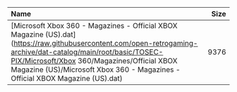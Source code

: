 |Name|Size|
|:---|---:|
|[Microsoft Xbox 360 - Magazines - Official XBOX Magazine (US).dat](https://raw.githubusercontent.com/open-retrogaming-archive/dat-catalog/main/root/basic/TOSEC-PIX/Microsoft/Xbox 360/Magazines/Official XBOX Magazine (US)/Microsoft Xbox 360 - Magazines - Official XBOX Magazine (US).dat)|9376|

